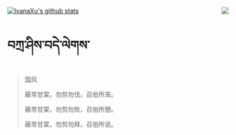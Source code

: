 [![IvanaXu's github stats](https://github-readme-stats.vercel.app/api?username=IvanaXu&show_icons=true&theme=vue-dark)](https://github.com/anuraghazra/github-readme-stats)
<img align="right" src="https://github-readme-stats.vercel.app/api/top-langs/?username=IvanaXu&langs_count=3&theme=graywhite" />
# བཀྲ་ཤིས་བདེ་ལེགས་
> 国风
> 
> 蔽芾甘棠，勿剪勿伐，召伯所茏。
> 
> 蔽芾甘棠，勿剪勿败，召伯所憩。
> 
> 蔽芾甘棠，勿剪勿拜，召伯所说。
>